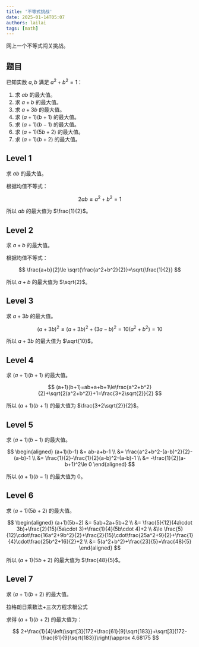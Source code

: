 ```yaml
---
title: '不等式挑战'
date: 2025-01-14T05:07
authors: lailai
tags: [math]
---
```


<!-- truncate -->

网上一个不等式闯关挑战。

## 题目

已知实数 $a,b$ 满足 $a^2+b^2=1$：

1. 求 $ab$ 的最大值。
2. 求 $a+b$ 的最大值。
3. 求 $a+3b$ 的最大值。
4. 求 $(a+1)(b+1)$ 的最大值。
5. 求 $(a+1)(b-1)$ 的最大值。
6. 求 $(a+1)(5b+2)$ 的最大值。
7. 求 $(a+1)(b+2)$ 的最大值。

## Level 1

求 $ab$ 的最大值。

根据均值不等式：

$$
2ab\le a^2+b^2=1
$$

所以 $ab$ 的最大值为 $\frac{1}{2}$。

## Level 2

求 $a+b$ 的最大值。

根据均值不等式：

$$
\frac{a+b}{2}\le \sqrt{\frac{a^2+b^2}{2}}=\sqrt{\frac{1}{2}}
$$

所以 $a+b$ 的最大值为 $\sqrt{2}$。

## Level 3

求 $a+3b$ 的最大值。

$$
(a+3b)^2\le(a+3b)^2+(3a-b)^2=10(a^2+b^2)=10
$$

所以 $a+3b$ 的最大值为 $\sqrt{10}$。

## Level 4

求 $(a+1)(b+1)$ 的最大值。

$$
(a+1)(b+1)=ab+a+b+1\le\frac{a^2+b^2}{2}+\sqrt{2(a^2+b^2)}+1=\frac{3+2\sqrt{2}}{2}
$$

所以 $(a+1)(b+1)$ 的最大值为 $\frac{3+2\sqrt{2}}{2}$。

## Level 5

求 $(a+1)(b-1)$ 的最大值。

$$
\begin{aligned}
  (a+1)(b-1) &= ab-a+b-1 \\
  &= \frac{a^2+b^2-(a-b)^2}{2}-(a-b)-1 \\
  &= \frac{1}{2}-\frac{1}{2}(a-b)^2-(a-b)-1 \\
  &= -\frac{1}{2}(a-b+1)^2\le 0
\end{aligned}
$$

所以 $(a+1)(b-1)$ 的最大值为 $0$。

## Level 6

求 $(a+1)(5b+2)$ 的最大值。

$$
\begin{aligned}
  (a+1)(5b+2) &= 5ab+2a+5b+2 \\
  &= \frac{5}{12}(4a\cdot 3b)+\frac{2}{15}(5a\cdot 3)+\frac{1}{4}(5b\cdot 4)+2 \\
  &\le \frac{5}{12}\cdot\frac{16a^2+9b^2}{2}+\frac{2}{15}\cdot\frac{25a^2+9}{2}+\frac{1}{4}\cdot\frac{25b^2+16}{2}+2 \\
  &= 5(a^2+b^2)+\frac{23}{5}=\frac{48}{5}
\end{aligned}
$$

所以 $(a+1)(5b+2)$ 的最大值为 $\frac{48}{5}$。

## Level 7

求 $(a+1)(b+2)$ 的最大值。

拉格朗日乘数法+三次方程求根公式

求得 $(a+1)(b+2)$ 的最大值为：

$$
2+\frac{1}{4}\left(\sqrt[3]{172+\frac{61}{9}\sqrt{183}}+\sqrt[3]{172-\frac{61}{9}\sqrt{183}}\right)\approx 4.68175
$$
